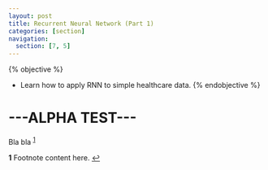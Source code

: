 ```yaml
---
layout: post
title: Recurrent Neural Network (Part 1)
categories: [section]
navigation:
  section: [7, 5]
---
```

{% objective %}
- Learn how to apply RNN to simple healthcare data.
{% endobjective %}

# ---ALPHA TEST---
Bla bla <sup id="a1">[1](#f1)</sup>

<b id="f1">1</b> Footnote content here. [↩](#a1)